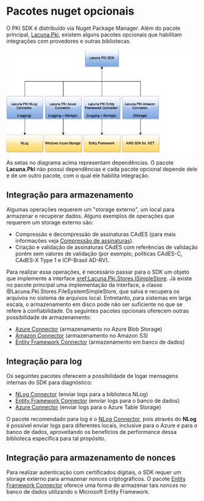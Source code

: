 ﻿# Pacotes nuget opcionais

O PKI SDK é distribuído via Nuget Package Manager. Além do pacote principal,
[Lacuna.Pki](https://www.nuget.org/packages/Lacuna.Pki/), existem alguns pacotes opcionais que habilitam integrações
com provedores e outras bibliotecas.

![Nuget packages](../../../../images/pki-sdk/nuget-packages.png)

As setas no diagrama acima representam dependências. O pacote **Lacuna.Pki** não possui dependências e cada pacote
opcional depende dele e de um outro pacote, com o qual ele habilita integração.

## Integração para armazenamento

Algumas operações requerem um "storage externo", um local para armazenar e recuperar dados. Alguns exemplos de
operações que requerem um storage externo são:

* Compressão e decompressão de assinaturas CAdES (para mais informações veja [Compressão de assinaturas](../signatures/cades/compression.md)).
* Criação e validação de assinaturas CAdES com referências de validação porém sem valores de validação (por exemplo, políticas CAdES-C, CAdES-X Type 1 e ICP-Brasil AD-RV).

Para realizar essa operações, é necessário passar para o SDK um objeto que implemente a interface
<xref:Lacuna.Pki.Stores.ISimpleStore>. Já existe no pacote principal uma implementação da interface, a classe
@Lacuna.Pki.Stores.FileSystemSimpleStore, que salva e recupera os arquivos no sistema de arquivos local. Entretanto,
para sistemas em larga escala, o armazenamento em disco pode não ser suficiente no que se refere à confiabilidade.
Os seguintes pacotes opcionais oferecem outras possibilidade de armazenamento:

* [Azure Connector](azure-connector.md) (armazenamento no Azure Blob Storage)
* [Amazon Connector](amazon-connector.md) (armazenamento no Amazon S3)
* [Entity Framework Connector](ef-connector) (armazenamento em banco de dados)

## Integração para log

Os seguintes pacotes oferecem a possibilidade de logar mensagens internas do SDK para diagnóstico:

* [NLog Connector](nlog-connector.md) (enviar logs para a biblioteca NLog)
* [Entity Framework Connector](ef-connector.md) (enviar logs para o banco de dados)
* [Azure Connector](azure-connector.md) (enviar logs para o Azure Table Storage)

O pacote recomendado para log é o [NLog Connector](nlog-connector.md), pois através do **NLog** é possível enviar logs
para diferentes locais, inclusive para o Azure e para o banco de dados, aproveitando os benefícios de performance dessa
biblioteca específica para tal propósito.

## Integração para armazenamento de nonces

Para realizar autenticação com certificados digitais, o SDK requer um storage externo para armazenar *nonces*
criptográficos. O pacote [Entity Framework Connector](ef-connector.md) oferece uma forma de armazenar tais *nonces* no
banco de dados utilizando o Microsoft Entity Framework.
